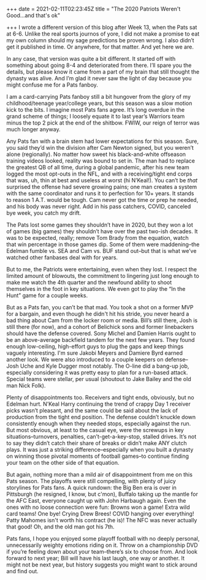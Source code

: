 +++
date = 2021-02-11T02:23:45Z
title = "The 2020 Patriots Weren't Good...and that's ok"

+++
I wrote a different version of this blog after Week 13, when the Pats sat at 6-6. Unlike the real sports journos of yore, I did not make a promise to eat my own column should my sage predictions be proven wrong. I also didn’t get it published in time. Or anywhere, for that matter. And yet here we are.

In any case, that version was quite a bit different. It started off with something about going 8-4 and deteriorated from there. I’ll spare you the details, but please know it came from a part of my brain that still thought the dynasty was alive. And I’m glad it never saw the light of day because you might confuse me for a Pats fanboy.

I am a card-carrying Pats fanboy still a bit hungover from the glory of my childhood/teenage year/college years, but this season was a slow motion kick to the bits. I imagine most Pats fans agree. It’s long overdue in the grand scheme of things; I loosely equate it to last year’s Warriors team minus the top 2 pick at the end of the shitbow. FWIW, our reign of terror was much longer anyway.

Any Pats fan with a brain stem had lower expectations for this season. Sure, you said they’d win the division after Cam Newton signed, but you weren’t alone (regionally). No matter how sweet his black-and-white offseason training videos looked, reality was bound to set in. The man had to replace the greatest QB of all time, during a global pandemic, after his new team logged the most opt-outs in the NFL, and with a receiving/tight end corps that was, uh, thin at best and useless at worst (hi N’Keal!). You can’t be _that_ surprised the offense had severe growing pains; one man creates a system with the same coordinator and runs it to perfection for 10+ years. It stands to reason 1 A.T. would be tough. Cam never got the time or prep he needed, and his body was never right. Add in his pass catchers, COVID, canceled bye week, you catch my drift.

The Pats lost some games they shouldn’t have in 2020, but they won a lot of games (big games) they shouldn’t have over the past two-ish decades. It was to be expected, really; remove Tom Brady from the equation, watch that win percentage in those games dip. Some of them were maddening–the Edelman fumble vs. SEA and Cam vs. BUF stand out–but that is what we’ve watched other fanbases deal with for years.

But to me, the Patriots were entertaining, even when they lost. I respect the limited amount of blowouts, the commitment to lingering just long enough to make me watch the 4th quarter and the newfound ability to shoot themselves in the foot in key situations. We even got to play the “In the Hunt” game for a couple weeks.

But as a Pats fan, you can’t be that mad. You took a shot on a former MVP for a bargain, and even though he didn't hit his stride, you never heard a bad thing about Cam from the locker room or media. Bill’s still there, Josh is still there (for now), and a cohort of Belichick sons and former linebackers should have the defense covered. Sony Michel and Damien Harris ought to be an above-average backfield tandem for the next few years. They found enough low-ceiling, high-effort guys to plug the gaps and keep things vaguely interesting. I'm sure Jakobi Meyers and Damiere Byrd earned another look. We were also introduced to a couple keepers on defense–Josh Uche and Kyle Dugger most notably. The O-line did a bang-up job, especially considering it was pretty easy to plan for a run-based attack. Special teams were stellar, per usual (shoutout to Jake Bailey and the old man Nick Folk).

Plenty of disappointments too. Receivers and tight ends, obviously, but no Edelman hurt. N’Keal Harry continuing the trend of crappy Day 1 receiver picks wasn’t pleasant, and the same could be said about the lack of production from the tight end position. The defense couldn’t knuckle down consistently enough when they needed stops, especially against the run. But most obvious, at least to the casual eye, were the screwups in key situations–turnovers, penalties, can’t-get-a-key-stop, stalled drives. It’s not to say they didn’t catch their share of breaks or didn’t make ANY clutch plays. It was just a striking difference–especially when you built a dynasty on winning those pivotal moments of football games–to continue finding your team on the other side of that equation.

But again, nothing more than a mild air of disappointment from me on this Pats season. The playoffs were still compelling, with plenty of juicy storylines for Pats fans. A quick rundown: the Big Ben era is over in Pittsburgh (he resigned, I know, but c'mon), Buffalo taking up the mantle for the AFC East, everyone caught up with John Harbaugh again. Even the ones with no loose connection were fun: Browns won a game! Extra wild card teams! One bye! Crying Drew Brees! COVID hanging over everything! Patty Mahomes isn't worth his contract (he is)! The NFC was never actually that good! Oh, and the old man got his 7th.

Pats fans, I hope you enjoyed some playoff football with no deeply personal, unnecessarily weighty emotions riding on it. Throw on a championship DVD if you’re feeling down about your team–there’s six to choose from. And look forward to next year; Bill will have his last laugh, one way or another. It might not be next year, but history suggests you might want to stick around and find out.